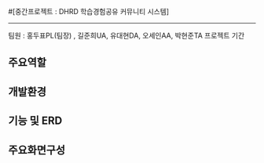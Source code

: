 #[중간프로젝트 : DHRD 학습경험공유 커뮤니티 시스템]
- - -
팀원 : 홍두표PL(팀장) , 길준희UA, 유대현DA, 오세인AA, 박현준TA
프로젝트 기간

주요역할
---
개발환경
---
기능 및 ERD
---
주요화면구성
---
